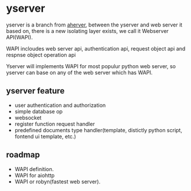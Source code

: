 # yserver

yserver is a branch from [aherver](https://github.com/yumoqing/ahserver), between the yserver and web server it based on, there is a new isolating layer exists, we call it Webserver API(WAPI).

WAPI incloudes web server api, authentication api, request object api and respnse object operation api

Yserver will implements WAPI for most populur python web server, so yserver can base on any of the web server which has WAPI.

## yserver feature

* user authentication and authorization
* simple database op
* websocket
* register function request handler
* predefined documents type handler(template, distictly python script, fontend ui template, etc.)

## roadmap

* WAPI definition.
* WAPI for aiohttp
* WAPI or robyn(fastest web server).

